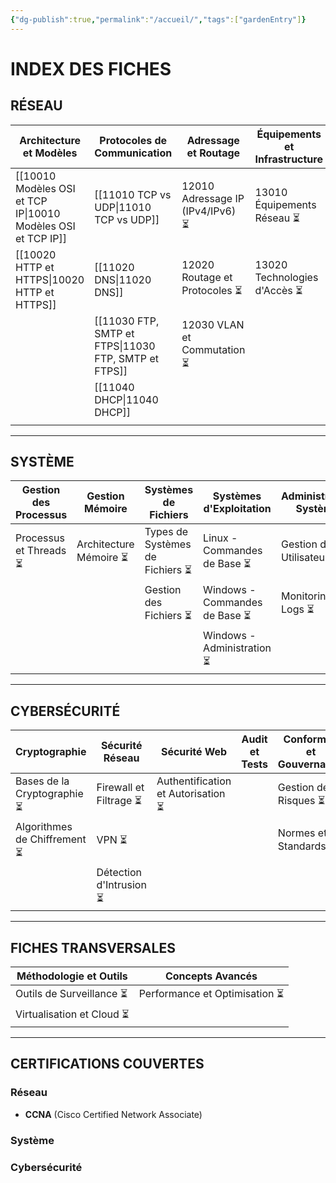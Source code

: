 ```yaml
---
{"dg-publish":true,"permalink":"/accueil/","tags":["gardenEntry"]}
---
```


# INDEX DES FICHES 

## RÉSEAU

| Architecture et Modèles             | Protocoles de Communication | Adressage et Routage                 | Équipements et Infrastructure |
| ----------------------------------- | --------------------------- | ------------------------------------ | ----------------------------- |
| [[10010 Modèles OSI et TCP IP\|10010 Modèles OSI et TCP IP]]<br> | [[11010 TCP vs UDP\|11010 TCP vs UDP]]<br>    | 12010 Adressage IP (IPv4/IPv6) ⏳<br> | 13010 Équipements Réseau ⏳    |
| [[10020 HTTP et HTTPS\|10020 HTTP et HTTPS]]             | [[11020 DNS\|11020 DNS]]<br>           | 12020 Routage et Protocoles ⏳<br>    | 13020 Technologies d'Accès ⏳  |
|                                     | [[11030 FTP, SMTP et FTPS\|11030 FTP, SMTP et FTPS]] | 12030 VLAN et Commutation ⏳          |                               |
|                                     | [[11040 DHCP\|11040 DHCP]]              |                                      |                               |
|                                     |                             |                                      |                               |

---

## SYSTÈME

| Gestion des Processus  | Gestion Mémoire        | Systèmes de Fichiers            | Systèmes d'Exploitation       | Administration Système     |
| ---------------------- | ---------------------- | ------------------------------- | ----------------------------- | -------------------------- |
| Processus et Threads ⏳ | Architecture Mémoire ⏳ | Types de Systèmes de Fichiers ⏳ | Linux - Commandes de Base ⏳   | Gestion des Utilisateurs ⏳ |
|                        |                        | Gestion des Fichiers ⏳          | Windows - Commandes de Base ⏳ | Monitoring et Logs ⏳       |
|                        |                        |                                 | Windows - Administration ⏳    |                            |

---

##  CYBERSÉCURITÉ

| Cryptographie                | Sécurité Réseau         | Sécurité Web                       | Audit et Tests | Conformité et Gouvernance |
| ---------------------------- | ----------------------- | ---------------------------------- | -------------- | ------------------------- |
| Bases de la Cryptographie ⏳  | Firewall et Filtrage ⏳  | Authentification et Autorisation ⏳ |                | Gestion des Risques ⏳     |
| Algorithmes de Chiffrement ⏳ | VPN ⏳                   |                                    |                | Normes et Standards ⏳     |
|                              | Détection d'Intrusion ⏳ |                                    |                |                           |

---

##  FICHES TRANSVERSALES

| Méthodologie et Outils    | Concepts Avancés              |
| ------------------------- | ----------------------------- |
| Outils de Surveillance ⏳  | Performance et Optimisation ⏳ |
| Virtualisation et Cloud ⏳ |                               |

---
##  CERTIFICATIONS COUVERTES

### Réseau

- **CCNA** (Cisco Certified Network Associate)

### Système

### Cybersécurité


